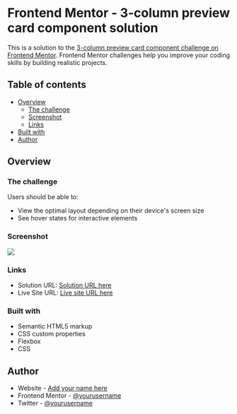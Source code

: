 # Frontend Mentor - 3-column preview card component solution

This is a solution to the [3-column preview card component challenge on Frontend Mentor](https://www.frontendmentor.io/challenges/3column-preview-card-component-pH92eAR2-). Frontend Mentor challenges help you improve your coding skills by building realistic projects.

## Table of contents

- [Overview](#overview)
  - [The challenge](#the-challenge)
  - [Screenshot](#screenshot)
  - [Links](#links)
- [Built with](#built-with)
- [Author](#author)

## Overview

### The challenge

Users should be able to:

- View the optimal layout depending on their device's screen size
- See hover states for interactive elements

### Screenshot

![](./images/screenshot.gif)

### Links

- Solution URL: [Solution URL here](https://github.com/boomshakar/3-column-preview-card-component)
- Live Site URL: [Live site URL here](https://boomshakar.github.io/3-column-preview-card-component/)

### Built with

- Semantic HTML5 markup
- CSS custom properties
- Flexbox
- CSS

## Author

- Website - [Add your name here](https://boomshakar.netlify.app/contact.html)
- Frontend Mentor - [@yourusername](https://www.frontendmentor.io/profile/boomshakar)
- Twitter - [@yourusername](https://www.twitter.com/_boomshakar)
